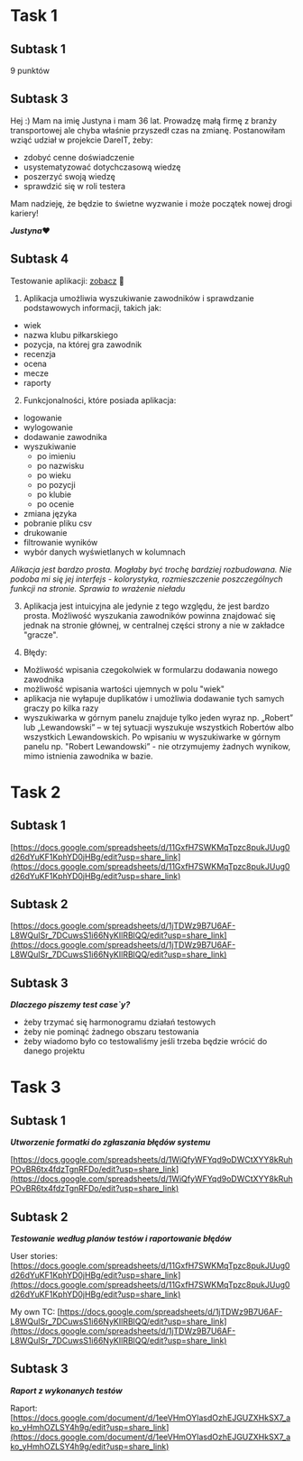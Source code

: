 # Task 1
## Subtask 1
9 punktów
## Subtask 3
Hej :) Mam na imię Justyna i mam 36 lat. Prowadzę małą firmę z branży transportowej ale chyba właśnie przyszedł czas na zmianę. 
Postanowiłam wziąć udział w projekcie DareIT, żeby:
* zdobyć cenne doświadczenie
* usystematyzować dotychczasową wiedzę
* poszerzyć swoją wiedzę
* sprawdzić się w roli testera

Mam nadzieję, że będzie to świetne wyzwanie i może początek nowej drogi kariery!

**_Justyna_**:heart:
## Subtask 4
Testowanie aplikacji: [zobacz](https://scouts-test.futbolkolektyw.pl/players?start=1&query=lewy) :slightly_smiling_face:

1. Aplikacja umożliwia wyszukiwanie zawodników i sprawdzanie podstawowych informacji, takich jak:
* wiek
* nazwa klubu piłkarskiego
* pozycja, na której gra zawodnik
* recenzja
* ocena
* mecze
* raporty

2. Funkcjonalności, które posiada aplikacja:
* logowanie
* wylogowanie
* dodawanie zawodnika
* wyszukiwanie
  *  po imieniu
  *  po nazwisku
  *  po wieku
  *  po pozycji
  *  po klubie
  *  po ocenie
* zmiana języka 
* pobranie pliku csv
* drukowanie
* filtrowanie wyników
* wybór danych wyświetlanych w kolumnach

_Alikacja jest bardzo prosta. Mogłaby być trochę bardziej rozbudowana. Nie podoba mi się jej interfejs - kolorystyka, rozmieszczenie poszczególnych funkcji na stronie. Sprawia to wrażenie nieładu_

3. Aplikacja jest intuicyjna ale jedynie z tego względu, że jest bardzo prosta. Możliwość wyszukania zawodników powinna znajdować się jednak na stronie głównej, w centralnej części strony a nie w zakładce "gracze".

4. Błędy:
* Możliwość wpisania czegokolwiek w formularzu dodawania nowego zawodnika
* możliwość wpisania wartości ujemnych w polu "wiek"
* aplikacja nie wyłapuje duplikatów i umożliwia dodawanie tych samych graczy po kilka razy
* wyszukiwarka w górnym panelu znajduje tylko jeden wyraz np. „Robert” lub „Lewandowski” – w tej sytuacji wyszukuje wszystkich Robertów albo wszystkich Lewandowskich. Po wpisaniu w wyszukiwarke w górnym panelu np. "Robert Lewandowski” - nie otrzymujemy żadnych wynikow, mimo istnienia zawodnika w bazie.
# Task 2
## Subtask 1

[https://docs.google.com/spreadsheets/d/11GxfH7SWKMqTpzc8pukJUug0d26dYuKF1KphYD0jHBg/edit?usp=share_link](https://docs.google.com/spreadsheets/d/11GxfH7SWKMqTpzc8pukJUug0d26dYuKF1KphYD0jHBg/edit?usp=share_link)

## Subtask 2

[https://docs.google.com/spreadsheets/d/1jTDWz9B7U6AF-L8WQuISr_7DCuwsS1i66NyKIlRBlQQ/edit?usp=share_link](https://docs.google.com/spreadsheets/d/1jTDWz9B7U6AF-L8WQuISr_7DCuwsS1i66NyKIlRBlQQ/edit?usp=share_link)

## Subtask 3
**_Dlaczego piszemy test case`y?_**

* żeby trzymać się harmonogramu działań testowych
* żeby nie pominąć żadnego obszaru testowania
* żeby wiadomo było co testowaliśmy jeśli trzeba będzie wrócić do danego projektu

# Task 3
## Subtask 1
**_Utworzenie formatki do zgłaszania błędów systemu_**

[https://docs.google.com/spreadsheets/d/1WiQfyWFYqd9oDWCtXYY8kRuhPOvBR6tx4fdzTgnRFDo/edit?usp=share_link](https://docs.google.com/spreadsheets/d/1WiQfyWFYqd9oDWCtXYY8kRuhPOvBR6tx4fdzTgnRFDo/edit?usp=share_link)

## Subtask 2
**_Testowanie według planów testów i raportowanie błędów_**

User stories: [https://docs.google.com/spreadsheets/d/11GxfH7SWKMqTpzc8pukJUug0d26dYuKF1KphYD0jHBg/edit?usp=share_link](https://docs.google.com/spreadsheets/d/11GxfH7SWKMqTpzc8pukJUug0d26dYuKF1KphYD0jHBg/edit?usp=share_link)

My own TC: [https://docs.google.com/spreadsheets/d/1jTDWz9B7U6AF-L8WQuISr_7DCuwsS1i66NyKIlRBlQQ/edit?usp=share_link](https://docs.google.com/spreadsheets/d/1jTDWz9B7U6AF-L8WQuISr_7DCuwsS1i66NyKIlRBlQQ/edit?usp=share_link)

## Subtask 3
**_Raport z wykonanych testów_**

Raport: [https://docs.google.com/document/d/1eeVHmOYlasdOzhEJGUZXHkSX7_ako_yHmhOZLSY4h9g/edit?usp=share_link](https://docs.google.com/document/d/1eeVHmOYlasdOzhEJGUZXHkSX7_ako_yHmhOZLSY4h9g/edit?usp=share_link)
